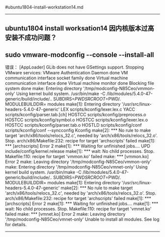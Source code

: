 #ubuntu1804-install-workstation14.md

---
## ubuntu1804 install worksation14 因内核版本过高安装不成功问题？


sudo vmware-modconfig --console --install-all
---
错误：
[AppLoader] GLib does not have GSettings support.
Stopping VMware services:
   VMware Authentication Daemon                                        done
   VM communication interface socket family                            done
   Virtual machine communication interface                             done
   Virtual machine monitor                                             done
   Blocking file system                                                done
make: Entering directory '/tmp/modconfig-N85Ceo/vmmon-only'
Using kernel build system.
/usr/bin/make -C /lib/modules/5.4.0-47-generic/build/include/.. SUBDIRS=$PWD SRCROOT=$PWD/. \
  MODULEBUILDDIR= modules
make[1]: Entering directory '/usr/src/linux-headers-5.4.0-47-generic'
  LEX     scripts/kconfig/lexer.lex.c
  YACC    scripts/kconfig/parser.tab.[ch]
  HOSTCC  scripts/kconfig/preprocess.o
  HOSTCC  scripts/kconfig/symbol.o
  HOSTCC  scripts/kconfig/lexer.lex.o
  HOSTCC  scripts/kconfig/parser.tab.o
  HOSTLD  scripts/kconfig/conf
scripts/kconfig/conf  --syncconfig Kconfig
make[2]: *** No rule to make target 'arch/x86/tools/relocs_32.c', needed by 'arch/x86/tools/relocs_32.o'.  Stop.
arch/x86/Makefile:232: recipe for target 'archscripts' failed
make[1]: *** [archscripts] Error 2
make[1]: *** Waiting for unfinished jobs....
  UPD     include/config/kernel.release
make[1]: *** wait: No child processes.  Stop.
Makefile:110: recipe for target 'vmmon.ko' failed
make: *** [vmmon.ko] Error 2
make: Leaving directory '/tmp/modconfig-N85Ceo/vmmon-only'
make: Entering directory '/tmp/modconfig-N85Ceo/vmnet-only'
Using kernel build system.
/usr/bin/make -C /lib/modules/5.4.0-47-generic/build/include/.. SUBDIRS=$PWD SRCROOT=$PWD/. \
  MODULEBUILDDIR= modules
make[1]: Entering directory '/usr/src/linux-headers-5.4.0-47-generic'
make[2]: *** No rule to make target 'arch/x86/tools/relocs_32.c', needed by 'arch/x86/tools/relocs_32.o'.  Stop.
arch/x86/Makefile:232: recipe for target 'archscripts' failed
make[1]: *** [archscripts] Error 2
make[1]: *** Waiting for unfinished jobs....
make[1]: *** wait: No child processes.  Stop.
Makefile:110: recipe for target 'vmnet.ko' failed
make: *** [vmnet.ko] Error 2
make: Leaving directory '/tmp/modconfig-N85Ceo/vmnet-only'
Unable to install all modules.  See log for details.

---